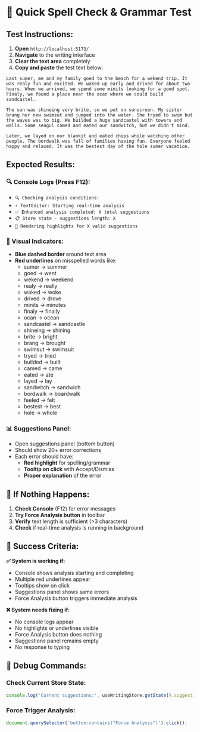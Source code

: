 # 🧪 Quick Spell Check & Grammar Test

## **Test Instructions:**

1. **Open** `http://localhost:5173/`
2. **Navigate** to the writing interface
3. **Clear the text area** completely
4. **Copy and paste** the test text below:

```
Last sumer, me and my family goed to the beach for a wekend trip. It was realy fun and excited. We waked up early and drived for about two hours. When we arrived, we spend some minits looking for a good spot. Finaly, we found a place near the ocan where we could build sandcastel.

The sun was shineing very brite, so we put on sunscreen. My sister brang her new swimsut and jumped into the water. She tryed to swim but the waves was to big. We builded a huge sandcastel with towers and walls. Some seagul camed and eated our sandwitch, but we didn't mind.

Later, we layed on our blankit and eated chips while watching other people. The bordwalk was full of families having fun. Everyone feeled happy and relaxed. It was the bestest day of the hole sumer vacation.
```

## **Expected Results:**

### **🔍 Console Logs (Press F12):**
- `🔍 Checking analysis conditions:`
- `⚡ TextEditor: Starting real-time analysis`
- `✅ Enhanced analysis completed: X total suggestions`
- `📋 Store state - suggestions length: X`
- `🎨 Rendering highlights for X valid suggestions`

### **🎯 Visual Indicators:**
- **Blue dashed border** around text area
- **Red underlines** on misspelled words like:
  - sumer → summer
  - goed → went  
  - wekend → weekend
  - realy → really
  - waked → woke
  - drived → drove
  - minits → minutes
  - finaly → finally
  - ocan → ocean
  - sandcastel → sandcastle
  - shineing → shining
  - brite → bright
  - brang → brought
  - swimsut → swimsuit
  - tryed → tried
  - builded → built
  - camed → came
  - eated → ate
  - layed → lay
  - sandwitch → sandwich
  - bordwalk → boardwalk
  - feeled → felt
  - bestest → best
  - hole → whole

### **📊 Suggestions Panel:**
- Open suggestions panel (bottom button)
- Should show 20+ error corrections
- Each error should have:
  - **Red highlight** for spelling/grammar
  - **Tooltip on click** with Accept/Dismiss
  - **Proper explanation** of the error

## **🚨 If Nothing Happens:**

1. **Check Console** (F12) for error messages
2. **Try Force Analysis button** in toolbar
3. **Verify** text length is sufficient (>3 characters)
4. **Check** if real-time analysis is running in background

## **🎯 Success Criteria:**

**✅ System is working if:**
- Console shows analysis starting and completing
- Multiple red underlines appear
- Tooltips show on click
- Suggestions panel shows same errors
- Force Analysis button triggers immediate analysis

**❌ System needs fixing if:**
- No console logs appear
- No highlights or underlines visible
- Force Analysis button does nothing
- Suggestions panel remains empty
- No response to typing

## **🔧 Debug Commands:**

### **Check Current Store State:**
```javascript
console.log('Current suggestions:', useWritingStore.getState().suggestions.length);
```

### **Force Trigger Analysis:**
```javascript
document.querySelector('button:contains("Force Analysis")').click();
``` 